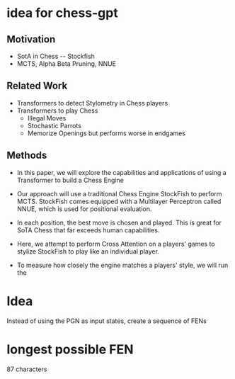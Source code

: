# idea for chess-gpt 

## Motivation 

* SotA in Chess -- Stockfish
* MCTS, Alpha Beta Pruning, NNUE  

## Related Work 

* Transformers to detect Stylometry in Chess players 
* Transformers to play Chess 
    * Illegal Moves 
    * Stochastic Parrots 
    * Memorize Openings but performs worse in endgames 

## Methods 

* In this paper, we will explore the capabilities and applications of using a Transformer to build a Chess Engine 

* Our approach will use a traditional Chess Engine StockFish to perform MCTS. StockFish comes equipped with a Multilayer Perceptron called NNUE, which is used 
for positional evaluation. 

* In each position, the best move is chosen and played. This is great for SoTA Chess that far exceeds human capabilities. 

* Here, we attempt to perform Cross Attention on a players' games to stylize StockFish to play like an individual player. 

* To measure how closely the engine matches a players' style, we will run the 

# Idea 

Instead of using the PGN as input states, create a sequence of FENs 

# longest possible FEN 

87 characters 